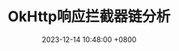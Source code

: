 ---
layout: post
title:  "OkHttp响应拦截器链分析"
date:   2023-12-14 10:48:00 +0800
tags:   开源库
description:
---